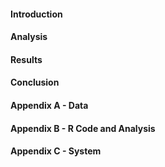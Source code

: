 #### Introduction



#### Analysis



#### Results



#### Conclusion



#### Appendix A - Data



#### Appendix B - R Code and Analysis



#### Appendix C - System
